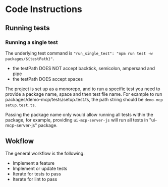 # Code Instructions

## Running tests
### Running a single test
The underlying test command is `"run_single_test": "npm run test -w packages/${testPath}"`.
- the testPath DOES NOT accept backtick, semicolon, ampersand and pipe  
- the testPath DOES accept spaces

The project is set up as a monorepo, and to run a specific test you need to provide a package name, space and then test file name.
For example to run packages/demo-mcp/tests/setup.test.ts, the path string should be `demo-mcp setup.test.ts`.

Passing the package name only would allow running all tests within the package,
for example, providing `ui-mcp-server-js` will run all tests in "ui-mcp-server-js" package.

## Wokflow

The general workflow is the following:

- Implement a feature
- Implement or update tests
- Iterate for tests to pass
- Iterate for lint to pass

